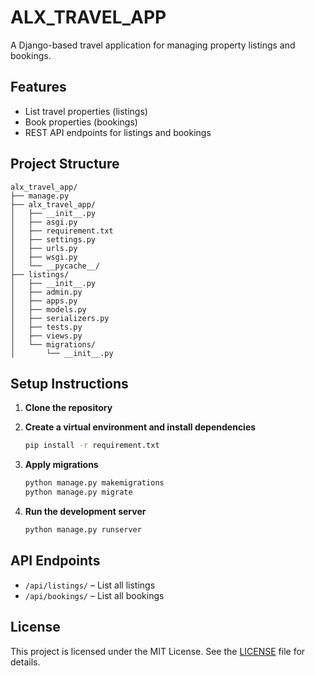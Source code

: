 # ALX_TRAVEL_APP

A Django-based travel application for managing property listings and bookings.

## Features

- List travel properties (listings)
- Book properties (bookings)
- REST API endpoints for listings and bookings

## Project Structure

```
alx_travel_app/
├── manage.py
├── alx_travel_app/
│   ├── __init__.py
│   ├── asgi.py
│   ├── requirement.txt
│   ├── settings.py
│   ├── urls.py
│   ├── wsgi.py
│   └── __pycache__/
├── listings/
│   ├── __init__.py
│   ├── admin.py
│   ├── apps.py
│   ├── models.py
│   ├── serializers.py
│   ├── tests.py
│   ├── views.py
│   └── migrations/
│       └── __init__.py
```

## Setup Instructions

1. **Clone the repository**

2. **Create a virtual environment and install dependencies**
   ```bash
   pip install -r requirement.txt
   ```

3. **Apply migrations**
   ```bash
   python manage.py makemigrations
   python manage.py migrate
   ```

4. **Run the development server**
   ```bash
   python manage.py runserver
   ```

## API Endpoints

- `/api/listings/` – List all listings
- `/api/bookings/` – List all bookings

## License

This project is licensed under the MIT License. See the [LICENSE](../LICENSE) file for details.
